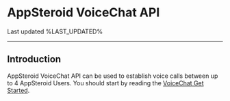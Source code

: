
# AppSteroid VoiceChat API

Last updated %LAST_UPDATED%

-------------------------

## Introduction

AppSteroid VoiceChat API can be used to establish voice calls between up to 4 AppSteroid Users. You should start by reading the [VoiceChat Get Started](../GetStarted/VoiceChatGetStarted.md).

